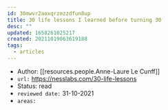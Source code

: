 ```yaml
---
id: 30mwvr2aoxqrzmzzdfun8up
title: 30 life lessons I learned before turning 30
desc: ""
updated: 1658261025217
created: 20211019063619188
tags:
  - articles
---
```


- Author: [[resources.people.Anne-Laure Le Cunff]]
- `url:` https://nesslabs.com/30-life-lessons
- Status: read
- `reviewed date:` 31-10-2021
- `areas:`

